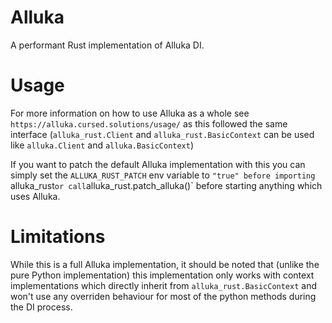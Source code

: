 # Alluka

A performant Rust implementation of Alluka DI.

# Usage

For more information on how to use Alluka as a whole see `https://alluka.cursed.solutions/usage/`
as this followed the same interface (`alluka_rust.Client` and `alluka_rust.BasicContext`
can be used like `alluka.Client` and `alluka.BasicContext`)

If you want to patch the default Alluka implementation with this you can simply
set the `ALLUKA_RUST_PATCH` env variable to `"true" before importing `alluka_rust`
or call `alluka_rust.patch_alluka()` before starting anything which uses Alluka.

# Limitations

While this is a full Alluka implementation, it should be noted that (unlike
the pure Python implementation) this implementation only works with context
implementations which directly inherit from `alluka_rust.BasicContext` and won't
use any overriden behaviour for most of the python methods during the DI process.
